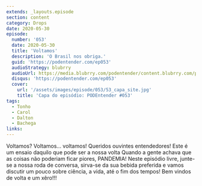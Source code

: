 ```yaml
---
extends: _layouts.episode
section: content
category: Drops
date: 2020-05-30
episode:
  number: '053'
  date: 2020-05-30
  title: 'Voltamos'
  description: 'O Brasil nos obriga.'
  guid: 'https://podentender.com/ep053'
  audioStrategy: blubrry
  audioUrl: https://media.blubrry.com/podentender/content.blubrry.com/podentender/PE_53.mp3
  disqus: 'https://podentender.com/ep053'
  cover:
    url: '/assets/images/episode/053/53_capa_site.jpg'
    title: 'Capa do episódio: PODEntender #053'
tags:
  - Tonho
  - Carol
  - Dalton
  - Bachega
links:
---
```


Voltamos? Voltamos... voltamos!
Queridos ouvintes entendedores!
Este é um ensaio daquilo que pode ser a nossa volta
Quando a gente achava que as coisas não poderiam ficar piores, PANDEMIA!
Neste episódio livre, junte-se a nossa roda de conversa, sirva-se da sua bebida preferida e vamos discutir um pouco sobre ciência, a vida, até o fim dos tempos!
Bem vindos de volta e um xêro!!!
